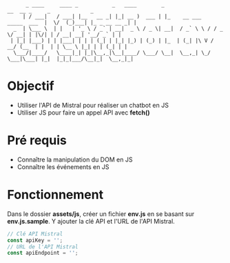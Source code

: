 ```
      _ ____     ____ _           _   ____        _                            __  __ _     _             _ 
     | / ___|   / ___| |__   __ _| |_| __ )  ___ | |_    __ ___   _____  ___  |  \/  (_)___| |_ _ __ __ _| |
  _  | \___ \  | |   | '_ \ / _` | __|  _ \ / _ \| __|  / _` \ \ / / _ \/ __| | |\/| | / __| __| '__/ _` | |
 | |_| |___) | | |___| | | | (_| | |_| |_) | (_) | |_  | (_| |\ V /  __/ (__  | |  | | \__ \ |_| | | (_| | |
  \___/|____/   \____|_| |_|\__,_|\__|____/ \___/ \__|  \__,_| \_/ \___|\___| |_|  |_|_|___/\__|_|  \__,_|_|
```

# Objectif

- Utiliser l'API de Mistral pour réaliser un chatbot en JS
- Utiliser JS pour faire un appel API avec **fetch()**

# Pré requis

- Connaître la manipulation du DOM en JS
- Connaître les événements en JS

# Fonctionnement

Dans le dossier **assets/js**, créer un fichier **env.js** en se basant sur **env.js.sample**.
Y ajouter la clé API et l'URL de l'API Mistral.

```js
// Clé API Mistral
const apiKey = '';
// URL de l'API Mistral
const apiEndpoint = '';
```